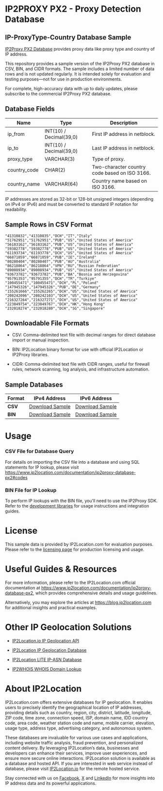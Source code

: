# IP2PROXY PX2 - Proxy Detection Database

## IP-ProxyType-Country Database Sample

[IP2Proxy PX2 Database](https://www.ip2location.com/database/px2-ip-proxytype-country) provides proxy data like proxy type and country of IP address.

This repository provides a sample version of the IP2Proxy PX2 database in CSV, BIN, and CIDR formats. The sample includes a limited number of data rows and is not updated regularly. It is intended solely for evaluation and testing purposes—not for use in production environments. 

For complete, high-accuracy data with up to daily updates, please subscribe to the commercial IP2Proxy PX2 database.

## Database Fields

| **Name** | **Type** | **Description** |
| --- | --- | --- |
| ip_from | INT(10)  / Decimal(39,0) | First IP address in netblock. |
| ip_to | INT(10)  / Decimal(39,0) | Last IP address in netblock. |
| proxy_type | VARCHAR(3) | Type of proxy. |
| country_code | CHAR(2) | Two-character country code based on ISO 3166. |
| country_name | VARCHAR(64) | Country name based on ISO 3166. |

IP addresses are stored as 32-bit or 128-bit unsigned integers (depending on IPv4 or IPv6) and must be converted to standard IP notation for readability.

## Sample Rows in CSV Format
```csv
"41310832","41310835","DCH","IT","Italy"
"51762951","51762951","PUB","US","United States of America"
"56183162","56183162","PUB","US","United States of America"
"59382778","59382778","PUB","US","United States of America"
"61193734","61193778","DCH","US","United States of America"
"66871059","66871059","PUB","IE","Ireland"
"80280404","80280407","PUB","AU","Australia"
"86218864","86218864","VPN","RU","Russian Federation"
"89008934","89008934","PUB","US","United States of America"
"93673782","93673782","PUB","BA","Bosnia and Herzegovina"
"95791353","95791355","DCH","TR","Turkiye"
"100455471","100455471","DCH","PL","Poland"
"147945326","147945326","PUB","DE","Germany"
"155261666","155262265","DCH","US","United States of America"
"208242096","208242103","DCH","US","United States of America"
"216327264","216327271","DCH","US","United States of America"
"223049754","223049767","DCH","HK","Hong Kong"
"232018274","232018280","DCH","SG","Singapore"
```

## Downloadable File Formats

- CSV: Comma-delimited text file with decimal ranges for direct database import or manual inspection.

- BIN: IP2Location binary format for use with official IP2Location or IP2Proxy libraries.

- CIDR: Comma-delimited text file with CIDR ranges, useful for firewall rules, network scanning, log analysis, and infrastructure automation.

## Sample Databases

| Format       | IPv4 Address                                                                                                        | IPv6 Address                                                                                                        |
|--------------|--------------------------------------------------------------------------------------------------------------------|--------------------------------------------------------------------------------------------------------------------|
| **CSV**      | [Download Sample](https://github.com/ip2location/sample-databases/tree/main/IP2Proxy/PX2/ip2proxy-px2-sample.ipv4.csv) | [Download Sample](https://github.com/ip2location/sample-databases/tree/main/IP2Proxy/PX2/ip2proxy-px2-sample.ipv6.csv) |
| **BIN**      | [Download Sample](https://github.com/ip2location/sample-databases/tree/main/IP2Proxy/PX2/ip2proxy-px2-sample.ipv4.bin) | [Download Sample](https://github.com/ip2location/sample-databases/tree/main/IP2Proxy/PX2/ip2proxy-px2-sample.ipv6.bin) |


# Usage

### CSV File for Database Query

For details on importing the CSV file into a database and using SQL statements for IP lookup, please visit [](https://xxxxx)<https://www.ip2location.com/documentation/ip2proxy-database-px2#codes>

### BIN File for IP Lookup

To perform IP lookups with the BIN file, you’ll need to use the IP2Proxy SDK. Refer to the [development libraries](https://www.ip2location.com/development-libraries/?tab=ip2proxy) for usage instructions and integration guides.

# License

This sample data is provided by IP2Location.com for evaluation purposes. Please refer to the [licensing page](https://www.ip2location.com/licensing) for production licensing and usage.

# Useful Guides & Resources

For more information, please refer to the IP2Location.com official documentation at <https://www.ip2location.com/documentation/ip2proxy-database-px2>, which provides comprehensive details and usage guidelines.

Alternatively, you may explore the articles at <https://blog.ip2location.com> for additional insights and practical examples.

# Other IP Geolocation Solutions

- [IP2Location.io IP Geolocation API](https://www.ip2location.io)

- [IP2Location IP Geolocation Database](https://www.ip2location.com/database/ip2location)

- [IP2Location LITE IP-ASN Database](https://lite.ip2location.com/database-asn)

- [IP2WHOIS WHOIS Domain Lookup](https://www.ip2whois.com/)

# About IP2Location

IP2Location.com offers extensive databases for IP geolocation. It enables users to precisely identify the geographical location of IP addresses, providing details such as country, region, city, district, latitude, longitude, ZIP code, time zone, connection speed, ISP, domain name, IDD country code, area code, weather station code and name, mobile carrier, elevation, usage type, address type, advertising category, and autonomous system.

These databases are invaluable for various use cases and applications, including website traffic analysis, fraud prevention, and personalized content delivery. By leveraging IP2Location’s data, businesses and developers can enhance their services, improve user experiences, and ensure more secure online interactions. IP2Location solution is available as a database and hosted API. If you are interested in web service instead of database, please visit [IP2Location.io](https://www.ip2location.io) for the remote hosted service.

Stay connected with us on [Facebook](https://www.facebook.com/ip2location), [X](https://x.com/ip2location) and [LinkedIn](https://www.linkedin.com/company/ip2location) for more insights into IP address data and its powerful applications.
